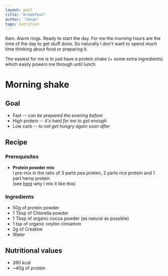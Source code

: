 ```yaml
---
layout: post
title: "breakfast"
author: "Jonas"
tags: nutrition
---
```


6am. Alarm rings. Ready to start the day. For me the morning hours are the time of the day to get stuff done. So naturally I don't want to spend much time thinking about food or preparing it.


The easiest for me is to just have a protein shake (+ some extra ingredients) which easily powers me through until lunch.


# Morning shake

## Goal
- Fast -- *can be prepared the evening before*
- High protein -- *it's hard for me to get enough*
- Low carb -- *to not get hungry again soon after*

## Recipe

### Prerequisites

- **Protein powder mix**  
I pre-mix in the ratio of 3 parts pea protien, 2 parts rice protein and 1 part hemp protein  
(see [here](/hidden_posts/2023-12-14-ProteinPowder.html) why I mix it like this)

### Ingredients

- 50g of protein powder
- 1 Tbsp of Chlorella powder
- 1 Tbsp of organic cocoa powder (as natural as possible)
- 1 tsp of organic ceylon cinnamon 
- 2g of Creatine
- Water

## Nutritional values

- 260 kcal
- ~40g of protein



